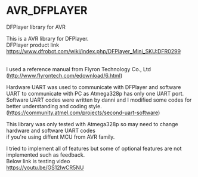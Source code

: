 # AVR_DFPLAYER
DFPlayer library for AVR<br>

This is a AVR library for DFPlayer. <br>
DFPlayer product link<br>
https://www.dfrobot.com/wiki/index.php/DFPlayer_Mini_SKU:DFR0299<br><br>

I used a reference manual from Flyron Technology Co., Ltd<br>
(http://www.flyrontech.com/edownload/6.html)<br>

Hardware UART was used to communicate with DFPlayer and software UART to communicate with PC as Atmega328p has only one UART port. Software UART codes were written by danni and I modified some codes for better understanding and coding style.
(https://community.atmel.com/projects/second-uart-software)

This library was only tested with Atmega328p so may need to change hardware and software UART codes<br>
if you're using diffent MCU from AVR family.

I tried to implement all of features but some of optional features are not implemented such as feedback.<br> 
Below link is testing video<br>
https://youtu.be/GS12IwCR5NU
